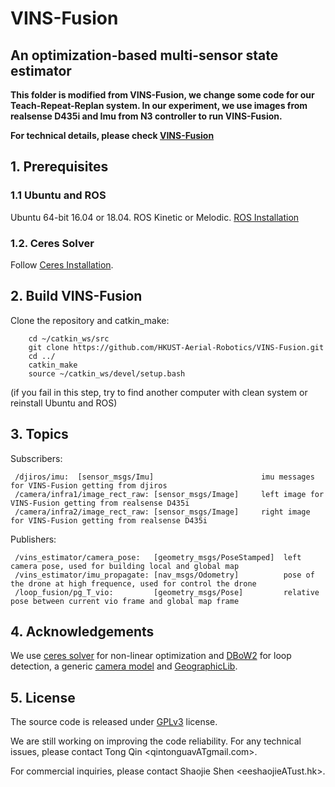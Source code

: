 # VINS-Fusion
## An optimization-based multi-sensor state estimator

**This folder is modified from VINS-Fusion, we change some code for our Teach-Repeat-Replan system. In our experiment, we use images from realsense D435i and Imu from N3 controller to run VINS-Fusion.**

**For technical details, please check [VINS-Fusion](https://github.com/HKUST-Aerial-Robotics/VINS-Fusion)**  

## 1. Prerequisites
### 1.1 **Ubuntu** and **ROS**
Ubuntu 64-bit 16.04 or 18.04.
ROS Kinetic or Melodic. [ROS Installation](http://wiki.ros.org/ROS/Installation)


### 1.2. **Ceres Solver**
Follow [Ceres Installation](http://ceres-solver.org/installation.html).


## 2. Build VINS-Fusion
Clone the repository and catkin_make:
```
    cd ~/catkin_ws/src
    git clone https://github.com/HKUST-Aerial-Robotics/VINS-Fusion.git
    cd ../
    catkin_make
    source ~/catkin_ws/devel/setup.bash
```
(if you fail in this step, try to find another computer with clean system or reinstall Ubuntu and ROS)

## 3. Topics 
Subscribers:  
```
 /djiros/imu:  [sensor_msgs/Imu]                        imu messages for VINS-Fusion getting from djiros 
 /camera/infra1/image_rect_raw: [sensor_msgs/Image]     left image for VINS-Fusion getting from realsense D435i 
 /camera/infra2/image_rect_raw: [sensor_msgs/Image]     right image for VINS-Fusion getting from realsense D435i 
``` 

Publishers:
```
 /vins_estimator/camera_pose:   [geometry_msgs/PoseStamped]  left camera pose, used for building local and global map
 /vins_estimator/imu_propagate: [nav_msgs/Odometry]          pose of the drone at high frequence, used for control the drone
 /loop_fusion/pg_T_vio:         [geometry_msgs/Pose]         relative pose between current vio frame and global map frame
```

## 4. Acknowledgements
We use [ceres solver](http://ceres-solver.org/) for non-linear optimization and [DBoW2](https://github.com/dorian3d/DBoW2) for loop detection, a generic [camera model](https://github.com/hengli/camodocal) and [GeographicLib](https://geographiclib.sourceforge.io/).

## 5. License
The source code is released under [GPLv3](http://www.gnu.org/licenses/) license.

We are still working on improving the code reliability. For any technical issues, please contact Tong Qin <qintonguavATgmail.com>.

For commercial inquiries, please contact Shaojie Shen <eeshaojieATust.hk>.
